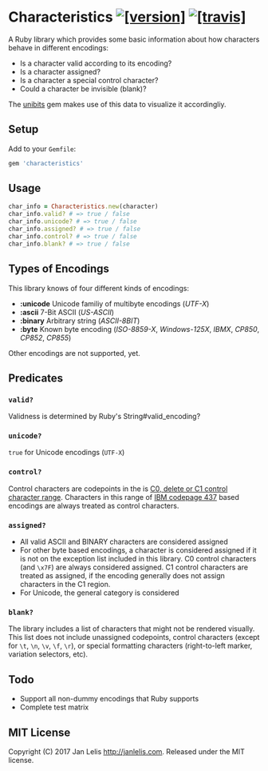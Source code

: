 # Characteristics [![[version]](https://badge.fury.io/rb/characteristics.svg)](http://badge.fury.io/rb/characteristics)  [![[travis]](https://travis-ci.org/janlelis/characteristics.svg)](https://travis-ci.org/janlelis/characteristics)

A Ruby library which provides some basic information about how characters behave in different encodings:

- Is a character valid according to its encoding?
- Is a character assigned?
- Is a character a special control character?
- Could a character be invisible (blank)?

The [unibits](https://github.com/janlelis/unibits) gem makes use of this data to visualize it accordingliy.

## Setup

Add to your `Gemfile`:

```ruby
gem 'characteristics'
```

## Usage

```ruby
char_info = Characteristics.new(character)
char_info.valid? # => true / false
char_info.unicode? # => true / false
char_info.assigned? # => true / false
char_info.control? # => true / false
char_info.blank? # => true / false
```

## Types of Encodings

This library knows of four different kinds of encodings:

- **:unicode** Unicode familiy of multibyte encodings (*UTF-X*)
- **:ascii** 7-Bit ASCII (*US-ASCII*)
- **:binary** Arbitrary string (*ASCII-8BIT*)
- **:byte** Known byte encoding (*ISO-8859-X*, *Windows-125X*, *IBMX*, *CP850*, *CP852*, *CP855*)

Other encodings are not supported, yet.

## Predicates

### `valid?`

Validness is determined by Ruby's String#valid_encoding?

### `unicode?`

`true` for Unicode encodings (`UTF-X`)

### `control?`

Control characters are codepoints in the is [C0, delete or C1 control character range](https://en.wikipedia.org/wiki/C0_and_C1_control_codes). Characters in this range of [IBM codepage 437](https://en.wikipedia.org/wiki/Code_page_437) based encodings are always treated as control characters.

### `assigned?`

- All valid ASCII and BINARY characters are considered assigned
- For other byte based encodings, a character is considered assigned if it is not on the exception list included in this library. C0 control characters (and `\x7F`) are always considered assigned. C1 control characters are treated as assigned, if the encoding generally does not assign characters in the C1 region.
- For Unicode, the general category is considered

### `blank?`

The library includes a list of characters that might not be rendered visually. This list does not include unassigned codepoints, control characters (except for `\t`, `\n`, `\v`, `\f`, `\r`), or special formatting characters (right-to-left marker, variation selectors, etc).

## Todo

- Support all non-dummy encodings that Ruby supports
- Complete test matrix

## MIT License

Copyright (C) 2017 Jan Lelis <http://janlelis.com>. Released under the MIT license.
